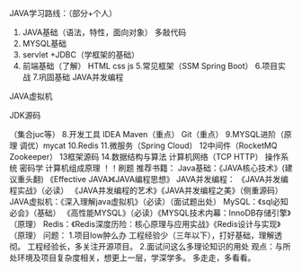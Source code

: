 JAVA学习路线：（部分+个人）

1. JAVA基础（语法，特性，面向对象） 多敲代码
2. MYSQL基础
3. servlet +JDBC（学框架的基础）
4. 前端基础（了解）
HTML css js
5.常见框架（SSM Spring Boot）
6.项目实战
7.巩固基础
  JAVA并发编程

  JAVA虚拟机

 JDK源码

（集合juc等）
8.开发工具 IDEA Maven（重点） Git（重点）
9.MYSQL进阶（原理 调优）mycat
10.Redis
11.微服务（Spring Cloud）
12中间件（RocketMQ Zookeeper）
13框架源码
14.数据结构与算法 计算机网络（TCP HTTP） 操作系统 密码学 计算机组成原理
！！刷题
推荐书籍：
Java基础：《JAVA核心技术》(建议重头翻)
《Effective JAVA》《JAVA编程思想》
JAVA并发编程：
《JAVA并发编程实战》（必读）
《JAVA并发编程的艺术》《JAVA并发编程之美》（侧重源码）
JAVA虚拟机：《深入理解java虚拟机》（必读）（面试题出处）
MySQL：《sql必知必会》（基础）
《高性能MYSQL》（必读）《MYSQL技术内幕：InnoDB存储引擎》（原理）
Redis：《Redis深度历险：核心原理与应用实战》《Redis设计与实现》（原理）
问题：
1.项目low肿么办
工程经验少（三年以下），打好基础，理解透彻。
工程经验长，多关注开源项目。
2.面试问这么多理论知识的用处
观点：与所处环境及项目复杂度相关，想更上一层，学深学多。
多走走，多看看。